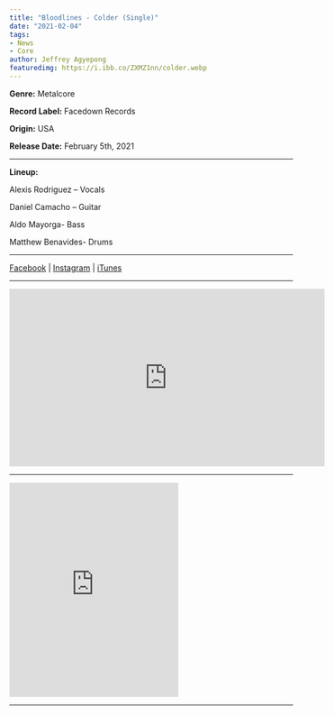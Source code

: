 ```yaml
---
title: "Bloodlines - Colder (Single)"
date: "2021-02-04"
tags:
- News
- Core
author: Jeffrey Agyepong
featuredimg: https://i.ibb.co/ZXMZ1nn/colder.webp
---
```


**Genre:** Metalcore

**Record Label:** Facedown Records

**Origin:** USA

**Release Date:** February 5th, 2021

<hr>

**Lineup:**


Alexis Rodriguez – Vocals

Daniel Camacho – Guitar

Aldo Mayorga- Bass

Matthew Benavides- Drums

<hr>

[Facebook](https://web.facebook.com/BloodlinesTexas/) | [Instagram](https://www.instagram.com/bloodlinestexas) | [iTunes](https://music.apple.com/ca/album/colder-single/1547561500)

<hr>

<div class="video-container"><iframe src="https://www.youtube.com/embed/MOkZ9NhoeY8" width="560" height="315" frameborder="0"></iframe> </div>


<hr>

<iframe src="https://open.spotify.com/embed/album/5nYtMxFJ7esuxiFdONmhMM" width="300" height="380" frameborder="0" allowtransparency="true" allow="encrypted-media"></iframe>

<hr>